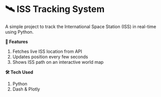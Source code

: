 # 🛰️ ISS Tracking System

A simple project to track the International Space Station (ISS) in real-time using Python.

**🚀 Features**

1. Fetches live ISS location from API
2. Updates position every few seconds
3. Shows ISS path on an interactive world map


**🛠️ Tech Used**

1. Python
2. Dash & Plotly
